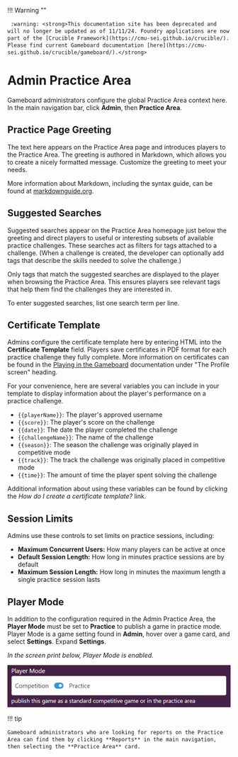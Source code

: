 !!! Warning "" 

	 :warning: <strong>This documentation site has been deprecated and will no longer be updated as of 11/11/24. Foundry applications are now part of the [Crucible Framework](https://cmu-sei.github.io/crucible/). Please find current Gameboard documentation [here](https://cmu-sei.github.io/crucible/gameboard/).</strong>
# Admin Practice Area

Gameboard administrators configure the global Practice Area context here. In the main navigation bar, click **Admin**, then **Practice Area**.

## Practice Page Greeting

The text here appears on the Practice Area page and introduces players to the Practice Area. The greeting is authored in Markdown, which allows you to create a nicely formatted message. Customize the greeting to meet your needs.

More information about Markdown, including the syntax guide, can be found at [markdownguide.org]().

## Suggested Searches

Suggested searches appear on the Practice Area homepage just below the greeting and direct players to useful or interesting subsets of available practice challenges. These searches act as filters for tags attached to a challenge. (When a challenge is created, the developer can optionally add tags that describe the skills needed to solve the challenge.)

Only tags that match the suggested searches are displayed to the player when browsing the Practice Area. This ensures players see relevant tags that help them find the challenges they are interested in.

To enter suggested searches, list one search term per line.

## Certificate Template

Admins configure the certificate template here by entering HTML into the **Certificate Template** field. Players save certificates in PDF format for each practice challenge they fully complete. More information on certificates can be found in the [Playing in the Gameboard](./participating.md) documentation under "The Profile screen" heading.

For your convenience, here are several variables you can include in your template to display information about the player's performance on a practice challenge. 

- `{{playerName}}`: The player's approved username
- `{{score}}`: The player's score on the challenge
- `{{date}}`: The date the player completed the challenge
- `{{challengeName}}`: The name of the challenge
- `{{season}}`: The season the challenge was originally played in competitive mode
- `{{track}}`: The track the challenge was originally placed in competitive mode
- `{{time}}`: The amount of time the player spent solving the challenge

Additional information about using these variables can be found by clicking the *How do I create a certificate template?* link.

## Session Limits

Admins use these controls to set limits on practice sessions, including:

- **Maximum Concurrent Users:** How many players can be active at once
- **Default Session Length:**  How long in minutes practice sessions are by default
- **Maximum Session Length:** How long in minutes the maximum length a single practice session lasts

## Player Mode

In addition to the configuration required in the Admin Practice Area, the **Player Mode** must be set to **Practice** to publish a game in practice mode. Player Mode is a game setting found in **Admin**, hover over a game card, and select **Settings**. Expand **Settings**.

*In the screen print below, Player Mode is enabled.*

![player mode enabled](img/player-mode-enabled.png)

!!! tip

    Gameboard administrators who are looking for reports on the Practice Area can find them by clicking **Reports** in the main navigation, then selecting the **Practice Area** card.